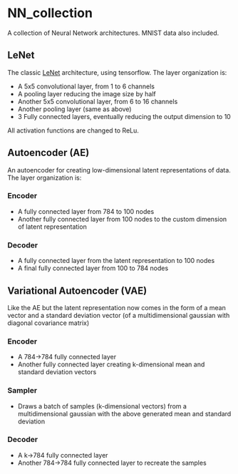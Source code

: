 # NN_collection
A collection of Neural Network architectures. MNIST data also included.

## LeNet
The classic <a href="http://yann.lecun.com/exdb/lenet/">LeNet</a> architecture, using tensorflow. 
The layer organization is:
- A 5x5 convolutional layer, from 1 to 6 channels
- A pooling layer reducing the image size by half
- Another 5x5 convolutional layer, from 6 to 16 channels
- Another pooling layer (same as above)
- 3 Fully connected layers, eventually reducing the output dimension to 10

All activation functions are changed to ReLu.


## Autoencoder (AE)
An autoencoder for creating low-dimensional latent representations of data.
The layer organization is:
### Encoder
- A fully connected layer from 784 to 100 nodes
- Another fully connected layer from 100 nodes to the custom dimension of latent representation
### Decoder
- A fully connected layer from the latent representation to 100 nodes
- A final fully connected layer from 100 to 784 nodes


## Variational Autoencoder (VAE)
Like the AE but the latent representation now comes in the form of a mean vector and a standard deviation vector (of a multidimensional gaussian with diagonal covariance matrix)
### Encoder
- A 784->784 fully connected layer
- Another fully connected layer creating k-dimensional mean and standard deviation vectors
### Sampler
- Draws a batch of samples (k-dimensional vectors) from a multidimensional gaussian with the above generated mean and standard deviation
### Decoder
- A k->784 fully connected layer
- Another 784->784 fully connected layer to recreate the samples

